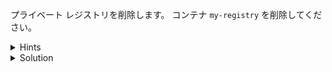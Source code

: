 プライベート レジストリを削除します。
コンテナ `my-registry` を削除してください。

<details>
  <summary>Hints</summary>

`docker container stop` コマンドを使用してコンテナを停止してから `docker container rm` コマンドでコンテナを削除します。

</details>

<details>
  <summary>Solution</summary>

```
docker container stop my-registry
docker container rm my-registry
```{{execute}}

</details>

